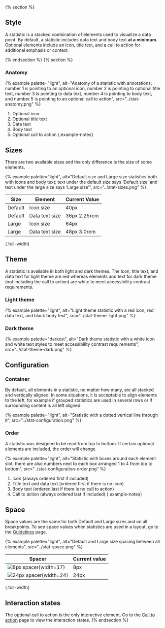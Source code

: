{% section %}
## Style
A statistic is a stacked combination of elements used to visualize a data point. 
By default, a statistic includes data text and body text **at a minimum**. 
Optional elements include an icon, title text, and a call to action for 
additional emphasis or context.

{% endsection %}
{% section %}

### Anatomy
{% example palette="light",
           alt="Anatomy of a statistic with annotations; number 1 is pointing to an optional icon, number 2 is pointing to optional title text, number 3 is pointing to data text, number 4 is pointing to body text, and number 5 is pointing to an optional call to action",
           src="../stat-anatomy.png" %}

1. Optional icon
2. Optional title text
3. Data text
4. Body text
5. Optional call to action
{.example-notes}

## Sizes
There are two available sizes and the only difference is the size of some 
elements.

{% example palette="light",
           alt="Default size and Large size statistics both with icons and body text; text under the default size says ‘Default size’ and text under the large size says ‘Large size’",
           src="../stat-sizes.png" %}

| Size    | Element        | Current Value |
| ------- | -------------- | ------------- |
| Default | Icon size      | 40px          |
| Default | Data text size | 36px  2.25rem |
| Large   | Icon size      | 64px          |
| Large   | Data text size | 48px  3.0rem  |

{.full-width}

## Theme

A statistic is available in both light and dark themes. The icon, title text, 
and data text for light theme are red whereas elements and text for dark theme 
(not including the call to action) are white to meet accessibility contrast 
requirements.

### Light theme

{% example
   palette="light",
   alt="Light theme statistic with a red icon, red data text, and black body text",
   src="../stat-theme-light.png" %}

### Dark theme

{% example
   palette="darkest",
   alt="Dark theme statistic with a white icon and white text styles to meet accessibility contrast requirements",
   src="../stat-theme-dark.png" %}


## Configuration
### Container

By default, all elements in a statistic, no matter how many, are all stacked and 
vertically aligned. In some situations, it is acceptable to align elements to 
the left, for example if grouped statistics are used in several rows or if 
surrounding content is all left aligned.

{% example
  palette="light",
  alt="Statistic with a dotted vertical line through it",
  src="../stat-configuration.png" %}

### Order
A statistic was designed to be read from top to bottom. If certain optional 
elements are included, the order will change.

{% example
  palette="light",
  alt="Statistic with boxes around each element slot, there are also numbers next to each box arranged 1 to 4 from top to bottom",
  src="../stat-configuration-order.png" %}

1. Icon (always ordered first if included)
2. Title text and data text (ordered first if there is no icon)
3. Body text (ordered last if there is no call to action)
4. Call to action (always ordered last if included)
{.example-notes}

## Space
Space values are the same for both Default and Large sizes and on all
breakpoints. To see space values when statistics are used in a layout,
go to the [Guidelines](../guidelines) page.

{% example 
  palette="light",
  alt="Default and Large size spacing between all elements",
  src="../stat-space.png" %}

| Spacer                                            | Current value |
| ------------------------------------------------- | ------------- |
| ![8px spacer](../stat-8px-spacer.png){width=17}   | 8px           |
| ![24px spacer](../stat-24px-spacer.png){width=24} | 24px          |

{.full-width}

## Interaction states
The optional call to action is the only interactive element. Go to the
[Call to action](../../call-to-action) page to view the interaction
states.
{% endsection %}
